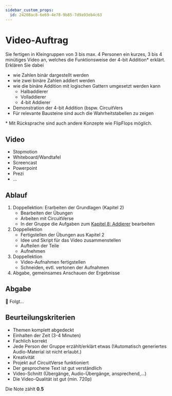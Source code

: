 ```yaml
---
sidebar_custom_props:
  id: 24208ac8-6e69-4e78-9b85-7d9a93eb4c63
---
```


# Video-Auftrag

Sie fertigen in Kleingruppen von 3 bis max. 4 Personen ein kurzes, 3 bis 4 minütiges Video an, welches die Funktionsweise der 4-bit Addition\* erklärt. Erklären Sie dabei
- wie Zahlen binär dargestellt werden
- wie zwei binäre Zahlen addiert werden
- wie die binäre Addition mit logischen Gattern umgesetzt werden kann
  - Halbaddierer
  - Volladdierer
  - 4-bit Addierer
- Demonstration der 4-bit Addition (bspw. CircuitVers
- Für relevante Bausteine sind auch die Wahrheitstabellen zu zeigen

\* Mit Rücksprache sind auch andere Konzepte wie FlipFlops möglich.

## Video

- Stopmotion
- Whiteboard/Wandtafel
- Screencast
- Powerpoint
- Prezi
- ...

## Ablauf
1. Doppellektion: Erarbeiten der Grundlagen (Kapitel 2)
   - Bearbeiten der Übungen
   - Arbeiten mit CircuitVerse
   - In der Gruppe die Aufgaben zum [Kapitel 8: Addierer](./08-adder.md#aufgabe-4-bit-addierer) bearbeiten
2. Doppellektion
   - Fertigstellen der Übungen aus Kapitel 2
   - Idee und Skript für das Video zusammenstellen
   - Aufteilen der Teile
   - Aufnehmen
3. Doppellektion
   - Video-Aufnahmen fertigstellen
   - Schneiden, evtl. vertonen der Aufnahmen
4. Abgabe, gemeinsames Anschauen der Ergebnisse

## Abgabe

🚧 Folgt...

## Beurteilungskriterien

- Themen komplett abgedeckt
- Einhalten der Zeit (3-4 Minuten)
- Fachlich korrekt
- Jede Person der Gruppe erzählt/erklärt etwas (!Automatisch generiertes Audio-Material ist nicht erlaubt.)
- Kreativität
- Projekt auf CircuitVerse funktioniert
- Der gesprochene Text ist gut verständlich
- Video-Schnitt (Übergänge, Audio-Übergänge, ansprechend,...)
- Die Video-Qualität ist gut (min. 720p)

Die Note zählt **0.5**

